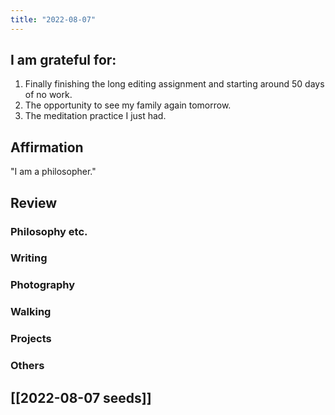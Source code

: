 ```yaml
---
title: "2022-08-07"
---
```


## I am grateful for:
1. Finally finishing the long editing assignment and starting around 50 days of no work.
2. The opportunity to see my family again tomorrow.
3. The meditation practice I just had.

## Affirmation

"I am a philosopher."

## Review
### Philosophy etc.

### Writing

### Photography

### Walking

### Projects

### Others

## [[2022-08-07 seeds]]